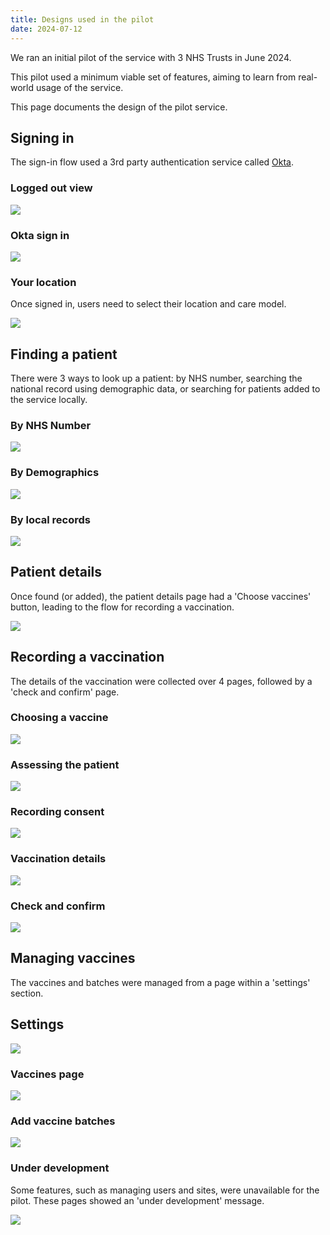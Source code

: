 ```yaml
---
title: Designs used in the pilot
date: 2024-07-12
---
```


We ran an initial pilot of the service with 3 NHS Trusts in June 2024.

This pilot used a minimum viable set of features, aiming to learn from real-world usage of the service.

This page documents the design of the pilot service.

## Signing in

The sign-in flow used a 3rd party authentication service called [Okta](https://www.okta.com).

### Logged out view

![](jwit9g8q5a6bhi3qchdxp1qnkevy.png)

### Okta sign in

![](ss4lf8fu502r77rmysndtcvvf1pj.png)

### Your location

Once signed in, users need to select their location and care model.

![](m5y8ip4ylw2wy57rbho70f9pi9iy.png)

## Finding a patient

There were 3 ways to look up a patient: by NHS number, searching the national record using demographic data, or searching for patients added to the service locally.

### By NHS Number

![](l97ky3uxbae0drte4b6cockt8y1h.png)

### By Demographics

![](1gck1he08edp3ki96jq1kmv66xmi.png)

### By local records

![](87whrs8w1q1uj06mm4c4kncg2v6n.png)

## Patient details

Once found (or added), the patient details page had a 'Choose vaccines' button, leading to the flow for recording a vaccination.

![](cn5be0m6vakraw341x4olxvet1en.png)

## Recording a vaccination

The details of the vaccination were collected over 4 pages, followed by a 'check and confirm' page.

### Choosing a vaccine

![](dg2biaddekv8q5aek6891a3azh28.png)

### Assessing the patient

![](ankyxs9glkd1jnjwduwcv2nq67my.png)

### Recording consent

![](fekje172yxbqq03n7p0azehqb638.png)

### Vaccination details

![](gxy3ybtk5of14vzmw963731iv0j6.png)

### Check and confirm

![](bu039h3134ihx2k7rdgzhqwa8lu7.png)

## Managing vaccines

The vaccines and batches were managed from a page within a 'settings' section.

## Settings

![](9wawumj1po8sxocd1r9vk48y16ds.png)

### Vaccines page

![](unipj5zqwj102rwolidj5v6q861u.png)

### Add vaccine batches

![](9t62c2joeu9vojmfsgird2ersu6i.png)

### Under development

Some features, such as managing users and sites, were unavailable for the pilot. These pages showed an 'under development' message.

![](5nr4vb7ih5w6icuq608uvyuola1v.png)
